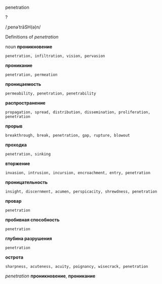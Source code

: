 penetration

?

/ˌpenəˈtrāSH(ə)n/

Definitions of _penetration_

noun
**проникновение**

    penetration, infiltration, vision, pervasion
**проникание**

    penetration, permeation
**проницаемость**

    permeability, penetration, penetrability
**распространение**

    propagation, spread, distribution, dissemination, proliferation, penetration
**прорыв**

    breakthrough, break, penetration, gap, rupture, blowout
**проходка**

    penetration, sinking
**вторжение**

    invasion, intrusion, incursion, encroachment, entry, penetration
**проницательность**

    insight, discernment, acumen, perspicacity, shrewdness, penetration
**провар**

    penetration
**пробивная способность**

    penetration
**глубина разрушения**

    penetration
**острота**

    sharpness, acuteness, acuity, poignancy, wisecrack, penetration

_penetration_
**проникновение**, **проникание**
